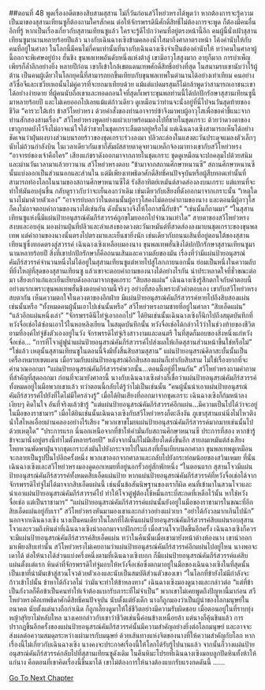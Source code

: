 ##ตอนที่ 48 พูดเรื่องอดีตของสิบสามสุสาน
ไม่กี่วันก่อนสวีโหย่วหรงได้พูดว่า หากต้องการจะรู้ความเป็นมาของสุสานเทียนซูก็ต้องถามใครสักคน ต่อให้จักรพรรดินีศักดิ์สิทธิ์ไม่ต้องการจะพูด ก็ต้องมีคนอื่นอีกที่รู้ หากเป็นเรื่องเกี่ยวกับสุสานเทียนซูแล้ว ใครจะรู้ดีไปกว่าคนที่อยู่ตรงหน้านี้อีก คนผู้นี้นั่งเฝ้าสุสานเทียนซูมานานหลายร้อยปีแล้ว
นางกับเฉินฉางเซิงข้ามคลองน้ำใสมาถึงศาลาตรงหน้า โค้งคำนับให้กับคนที่อยู่ในศาลา
ในโลกนี้มีคนไม่กี่คนเท่านั้นที่นางกับเฉินฉางเซิงจำเป็นต้องคำนับให้ ทว่าคนในศาลาผู้นี้ออกจะพิเศษอยู่บ้าง
ฮั่นชิง ขุนพลเทพอันดับหนึ่งแห่งต้าลู่ เขามีอาวุโสสูงมาก อายุก็มาก การบำเพ็ญเพียรก็ล้ำลึกอย่างยิ่ง หลายปีก่อน เขาก็เข้าใกล้เขตแดนเทพศักดิ์สิทธิ์อย่างที่สุด ในสนามรบเขานับว่าไร้ผู้ต้าน เป็นคนผู้เดียวในโลกยุคนี้ที่สามารถยกขึ้นเทียบกับขุนพลเทพในตำนานได้อย่างเท่าเทียม คนอย่างสวีซื่อจีและเซวียเหอนั้นไม่คู่ควรที่จะยกมาเทียบด้วย แม้แต่แปดมรสุมก็ไม่กล้าพูดว่าสามารถเอาชนะเขาได้อย่างง่ายดาย
ที่ผู้คนนับถือเขาและทอดถอนใจที่สุดก็เพราะขุนพลท่านนี้ได้ปกปักรักษาสุสานเทียนซูนี้มาหลายร้อยปี และไม่เคยออกไปเลยแม้แต่ก้าวเดียว ดูเหมือนว่าท่านจะนั่งอยู่ที่นี่ไปจนวันสุดท้ายของชีวิต
“คารวะใต้เท้า ข้าสวีโหย่วหรง ด้วยคำสั่งของท่านอาจารย์ข้าจึงมาพบผู้อาวุโสเพื่อขอคำชี้แนะจากท่านสักสองสามเรื่อง”
สวีโหย่วหรงพูดอย่างแผ่วเบาพร้อมมองไปที่ชายในชุดเกราะ
ด้วยว่าดวงตาของเขาถูกบดบังไว้จึงไม่อาจแน่ใจได้ว่าชายในชุดเกราะลืมตาอยู่หรือไม่ แต่เฉินฉางเซิงสามารถเห็นได้อย่างชัดเจนว่าฝุ่นผงบางส่วนบนรอยร้าวของชุดเกราะร่วงลงมา ปลิวละล่องในแสงตะวันประดุจแมลงตัวเล็กๆ นับไม่ถ้วนกำลังบิน ในเวลาเดียวกันเขาก็สัมผัสสายตาดุจทวนเหล็กจ้องมาทางเขากับสวีโหย่วหรง
“อาจารย์ของเจ้าคือใคร”
เสียงแก่ชราดังออกมาจากภายในชุดเกราะ ชุดดูเหมือนจะปกคลุมไปด้วยสนิมและผ่านวันเวลามาแล้วยาวนาน
สวีโหย่วหรงตอบ “ข้ามาจากสถานศึกษาหนานซี”
สถานศึกษาหนานซีนั้นแบ่งออกเป็นส่วนนอกและส่วนใน แต่มีเพียงเทพธิดาศักดิ์สิทธิ์คนปัจจุบันหรือผู้สืบทอดเท่านั้นที่สามารถท่องโลกในนามของสถานศึกษาหนานซีได้
รังสีอาทิตย์เหมันต์สาดส่องลงบนเกราะ แต่แทนที่จะทำให้มันอบอุ่นขึ้น กลับดูราวกับว่าจะเย็นลงกว่าเดิม เช่นเดียวกับเสียงที่ดังออกมาจากเกราะนั้น
“เหตุใดนางไม่มาด้วยตัวเอง”
“อาจารย์บอกว่าในตอนนั้นผู้อาวุโสคงไม่ตอบคำถามของนาง และตอนนี้ผู้อาวุโสก็คงไม่อาจตอบคำถามของนางได้เช่นกัน ดังนั้นนางจึงให้โอกาสนี้กับข้า”
“เช่นนั้นก็ถามมา”
“ในสุสานเทียนซูแห่งนี้มีแผ่นป้ายอนุสรณ์คัมภีร์สวรรค์ถูกขโมยออกไปจำนวนเท่าใด”
สายตาของสวีโหย่วหรงสงบและอบอุ่น มองผ่านฝุ่นที่ปลิวและลำแสงของดวงตะวันเหมันต์ที่สาดส่องลงมาบนชุดเกราะของขุนพลเทพ
แต่คำถามของนางนั้นตรงไปตรงมาและเย็นชายิ่งนัก เช่นเดียวกับถนนเสินที่อยู่ตอนใต้ของสุสานเทียนซูซึ่งทอดตรงสู่สวรรค์
เฉินฉางเซิงเหลือบมองนาง ขุนพลเทพฮั่นชิงได้ปกปักรักษาสุสานเทียนซูมานานหลายร้อยปี สิ่งที่เขาปกปักรักษาก็คือถนนเสินและความลับของมัน เรื่องที่ว่ามีแผ่นป้ายอนุสรณ์คัมภีร์สวรรค์จำนวนหนึ่งไม่ได้อยู่ในสุสานเทียนซูแต่หายไปสู่โลกภายนอกนั้น ย่อมเป็นหนึ่งในความลับที่ยิ่งใหญ่ที่สุดของสุสานเทียนซู แล้วเขาจะตอบคำถามของนางได้อย่างไรกัน
น่าประหลาดใจที่ชั่วขณะต่อมา เสียงเก่าแก่และเย็นเยียบดังออกมาจากชุดเกราะ
“สิบสองแผ่น”
เฉินฉางเซิงรู้สึกตกใจกับคำตอบนี้ อย่างแรกเพราะขุนพลเทพฮั่นชิงตอบคำถามนี้จริงๆ อย่างที่สองก็เพราะตัวคำตอบเอง
เขากับสวีโหย่วหรงสบตากัน เห็นความตกใจในดวงตาของอีกฝ่าย มีแผ่นป้ายอนุสรณ์คัมภีร์สวรรค์หายไปถึงสิบสองแผ่นเช่นนั้นหรือ
“ทั้งหมดคนผู้นั้นเอาไปเช่นนั้นหรือ” สวีโหย่วหรงถามชายที่อยู่ในศาลา
“สิบเอ็ดแผ่น”
“แล้วอีกแผ่นหนึ่งเล่า”
“จักรพรรดินีไท่จู่เอาออกไป”
ได้ยินเช่นนั้นเฉินฉางเซิงก็นึกไปถึงสมุดบันทึกที่หวังจื่อเช่อได้ซ่อนเอาไว้ในหอหลิงเยียน
ในสมุดบันทึกนั้น หวังจื่อเช่อได้กล่าวไว้ว่าในช่วงท้ายของชีวิตยามที่องค์ไท่จู่ขังตัวเองอยู่ในวัง จักรพรรดิไท่จู่เริงสาวงามและดนตรี ในที่สุดก็มอบของสิ่งหนึ่งแก่หวังจื่อเช่อ...
“การที่โจวตู๋ฟูนำแผ่นป้ายอนุสรณ์คัมภีร์สวรรค์ไปส่งผลให้เกิดสุสานส่วนหน้าขึ้นใช่หรือไม่”
“ใช่แล้ว เหตุนั้นสุสานเทียนซูในตอนนี้จึงมีทั้งสิ้นสิบสามสุสาน”
แผ่นป้ายอนุสรณ์ศิลาสะบั้นนั้นเป็นเครื่องหมายเขตแดน เมื่อรวมกับแผ่นป้ายอนุสรณ์อีกสิบสองแผ่นก็เท่ากับสิบสาม ไม่ใช่เรื่องยากที่จะคำนวณออกมา
“แผ่นป้ายอนุสรณ์คัมภีร์สวรรค์พวกนั้น...ตอนนี้อยู่ที่ไหนกัน”
สวีโหย่วหรงถามคำถามที่สำคัญที่สุดออกมา
ก่อนที่จะมายังศาลานี้ นางกับเฉินฉางเซิงต่างก็เชื่อว่าแผ่นป้ายอนุสรณ์คัมภีร์สวรรค์ทั้งหมดอยู่ในมือพวกเขาแล้ว ทว่าตอนนี้กลับได้รู้ว่าไม่เป็นเช่นนั้น
“คนผู้นั้นนำเอาแผ่นป้ายอนุสรณ์คัมภีร์สวรรค์ไปยังที่ใดไม่มีใครล่วงรู้”
เมื่อได้ยินเสียงที่ออกมาจากชุดเกราะ เฉินฉางเซิงก็ก้มหน้าลงเงียบๆ คิดในใจ อันที่จริงแล้วข้ารู้
“แต่แผ่นป้ายอนุสรณ์คัมภีร์สวรรค์อีกแผ่น...มีความเป็นไปได้ว่าจะอยู่ในมือของราชามาร”
เมื่อได้ยินเช่นนั้นเฉินฉางเซิงกับสวีโหย่วหรงก็ตะลึงงัน
ภูเขาสุสานแน่นิ่งไม่ไหวติง น้ำใสไหลเอื่อยผ่านคลองอย่างไร้เสียง
“พวกเขาขโมยแผ่นป้ายอนุสรณ์คัมภีร์สวรรค์มากมายเช่นนั้นไปด้วยเหตุใด”
“ประการแรก นี่นอกเหนือจากที่ข้าให้คำมั่นกับสถานศึกษาหนานซี ประการที่สอง หากข้ารู้ ข้าจะมานั่งอยู่ตรงนี้ทำไมตั้งหลายร้อยปี”
หลังจากนั้นก็ไม่มีเสียงใดดังขึ้นอีก
สายลมเหมันต์ส่งเสียงโหยหวนพัดพาฝุ่นจากชุดเกราะส่งมันไปยังกระจายไปในแสงที่เย็นเยียบนอกศาลา ขุนพลเทพดูเหมือนจะกลายเป็นรูปปั้นไปอีกครั้งหนึ่ง
พวกเขาออกจากศาลาและกลับไปยังกระท่อมน้อยของสวินเหมย ที่นั่นเฉินฉางเซิงและสวีโหย่วหรงมองดูดอกเหมยที่อยู่นอกรั้วอยู่สักพักหนึ่ง
“ในตอนแรก สุสานโจวมีแผ่นป้ายอนุสรณ์คัมภีร์สวรรค์ทั้งหมดสิบเอ็ดแผ่นป้าย หากแผ่นป้ายอนุสรณ์คัมภีร์สวรรค์ที่หวังจื่อเช่อได้จากจักรพรรดิไท่จู่ไม่ได้มาจากสิบเอ็ดแผ่นนี้ เช่นนั้นข้อสันนิษฐานของเราก็ผิด คนที่เข้ามาในสวนโจวและนำเอาแผ่นป้ายอนุสรณ์คัมภีร์สวรรค์ไป ทำให้โจวตู๋ฟูต้องใช้หมื่นกระบี่สะกดที่เหลือไว้นั้น หาใช่หวังจื่อเช่อ แต่เป็นราชามาร”
“แผ่นป้ายอนุสรณ์คัมภีร์สวรรค์แผ่นนั้นยังอยู่ในมือของราชามารในขณะที่อีกสิบเอ็ดแผ่นอยู่กับเรา”
สวีโหย่วหรงหันมามองเขาและกล่าวอย่างแผ่วเบา “อย่าได้กังวลมากเกินไปนัก”
นอกจากเฉินฉางเซิง นางเป็นคนเดียวในโลกที่ได้เห็นแผ่นป้ายอนุสรณ์คัมภีร์สวรรค์สิบแผ่นรอบสุสานโจวและรวมถึงหินดำที่เฉินฉางเซิงนำออกมาจากฝักกระบี่ เมื่อสวนโจวเปิดขึ้นอีกครั้ง เฉินฉางเซิงก็ควรจะมีแผ่นป้ายอนุสรณ์คัมภีร์สวรรค์สิบเอ็ดแผ่น ทว่าในคืนนั้นเมื่อเขามายังหน้าต่างห้องนาง เขานำออกมาเพียงสิบเท่านั้น
สวีโหย่วหรงไม่เคยถามว่าแผ่นป้ายอนุสรณ์คัมภีร์สวรรค์อีกแผ่นไปอยู่ไหน นางพอจะเดาได้ ต่อให้นางได้ส่วนแบ่งครึ่งหนึ่งตามที่เฉินฉางเซิงบอก ก็มีแผ่นป้ายอนุสรณ์คัมภีร์สวรรค์แค่สิบแผ่นตั้งแต่แรก หินดำที่จักรพรรดิไท่จู่มอบให้หวังจื่อเช่อซึ่งตกมาอยู่ในมือของเฉินฉางเซิงในที่สุดนั้น เป็นเขาที่นำมันเข้าสู่สวนโจวด้วยตัวเองและนับเป็นสมบัติส่วนตัวของเขา
“ในโลกที่ข้ายังไม่มีกำลังจะก้าวเข้าไปนั้น ข้าหาได้กังวลไม่ ว่ามันจะทำให้ข้าหลงทาง”
เฉินฉางเซิงมองดูนางและกล่าวต่อ “แต่ที่ข้าเป็นกังวลก็คือข้าเป็นคนทำให้เจ้าต้องแบกรับภาระที่ไม่จำเป็น”
พวกเขาไม่เคยพูดถึงปัญหานี้มาก่อน
สวีโหย่วหรงคือเทพธิดาศักดิ์สิทธิ์คนปัจจุบัน นับตั้งแต่ยังเด็ก นางก็ถูกมองว่าเป็นผู้นำของโลกมนุษย์ในอนาคต นับตั้งแต่นางถือกำเนิด ก็ถูกเลี้ยงดูมาให้ใช้ชีวิตอย่างมีความรับผิดชอบ
เมื่อตอนอยู่ในที่ราบทุ่งหญ้าสุริยาไม่หลับใหล นางเคยกล่าวกับเขาว่าชีวิตเช่นนี้ค่อนข้างเหนื่อยล้า แต่นางก็คุ้นชินแล้ว การปรากฏขึ้นอีกครั้งของแผ่นป้ายอนุสรณ์คัมภีร์สวรรค์นั้นมีความสำคัญอย่างยิ่งต่อโลกมนุษย์ และอาจจะส่งผลต่อความสมดุลระหว่างเผ่ามารกับมนุษย์ ด้วยเส้นทางแห่งจิตของนางที่ให้ความสำคัญกับโลก หากเรื่องนี้ไม่เกี่ยวกับเฉินฉางเซิง นางคงจะประกาศเรื่องนี้ให้โลกได้รับรู้ไปนานแล้ว จากนั้นก็วางแผ่นป้ายอนุสรณ์คัมภีร์สวรรค์กลับไปที่สุสานเทียนซูดังเดิม
ในคืนหิมะโปรยที่เฉินฉางเซิงมอบลูกปัดหินทั้งห้าให้แก่นาง คือตอนที่เขาคิดเรื่องนี้ขึ้นมาได้
เขาไม่ต้องการให้นางต้องแบกรับแรงกดดันนี้
……


[Go To Next Chapter]( ./558.md)